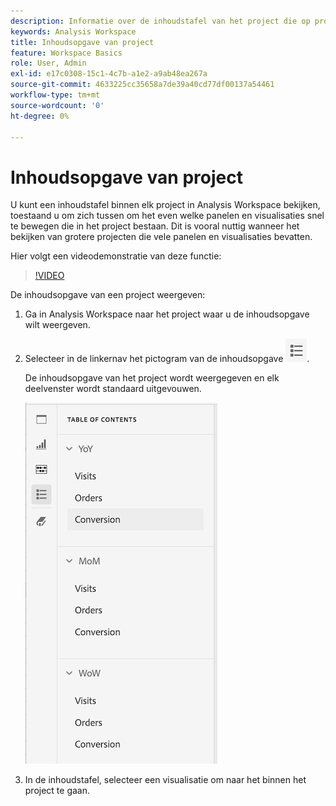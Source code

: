 ```yaml
---
description: Informatie over de inhoudstafel van het project die op projecten beschikbaar is
keywords: Analysis Workspace
title: Inhoudsopgave van project
feature: Workspace Basics
role: User, Admin
exl-id: e17c0308-15c1-4c7b-a1e2-a9ab48ea267a
source-git-commit: 4633225cc35658a7de39a40cd77df00137a54461
workflow-type: tm+mt
source-wordcount: '0'
ht-degree: 0%

---
```


# Inhoudsopgave van project

U kunt een inhoudstafel binnen elk project in Analysis Workspace bekijken, toestaand u om zich tussen om het even welke panelen en visualisaties snel te bewegen die in het project bestaan. Dit is vooral nuttig wanneer het bekijken van grotere projecten die vele panelen en visualisaties bevatten.

Hier volgt een videodemonstratie van deze functie:

>[!VIDEO](https://video.tv.adobe.com/v/3430412/?learn=on)

De inhoudsopgave van een project weergeven:

1. Ga in Analysis Workspace naar het project waar u de inhoudsopgave wilt weergeven.

1. Selecteer in de linkernav het pictogram van de inhoudsopgave ![toc-pictogram](assets/toc-icon.png).

   De inhoudsopgave van het project wordt weergegeven en elk deelvenster wordt standaard uitgevouwen.

   ![Inhoudsopgave van project uitgebreid](assets/project-toc-expanded.png)

1. In de inhoudstafel, selecteer een visualisatie om naar het binnen het project te gaan.
